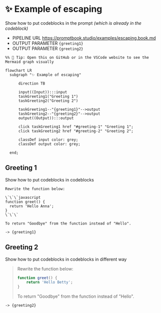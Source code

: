 # ✨ Example of escaping

Show how to put codeblocks in the prompt _(which is already in the codeblock)_

-   PIPELINE URL https://promptbook.studio/examples/escaping.book.md
-   OUTPUT PARAMETER `{greeting1}`
-   OUTPUT PARAMETER `{greeting2}`

<!--Graph-->
<!-- ⚠️ WARNING: This code has been generated so that any manual changes will be overwritten -->

```mermaid
%% 🔮 Tip: Open this on GitHub or in the VSCode website to see the Mermaid graph visually

flowchart LR
  subgraph "✨ Example of escaping"

      direction TB

      input((Input)):::input
      taskGreeting1("Greeting 1")
      taskGreeting2("Greeting 2")

      taskGreeting1--"{greeting1}"-->output
      taskGreeting2--"{greeting2}"-->output
      output((Output)):::output

      click taskGreeting1 href "#greeting-1" "Greeting 1";
      click taskGreeting2 href "#greeting-2" "Greeting 2";

      classDef input color: grey;
      classDef output color: grey;

  end;
```

<!--/Graph-->

## Greeting 1

Show how to put codeblocks in codeblocks

```
Rewrite the function below:

\`\`\`javascript
function greet() {
  return 'Hello Anna';
}
\`\`\`

To return "Goodbye" from the function instead of "Hello".

```

`-> {greeting1}`

## Greeting 2

Show how to put codeblocks in codeblocks in different way

> Rewrite the function below:
>
> ```javascript
> function greet() {
>     return 'Hello Betty';
> }
> ```
>
> To return "Goodbye" from the function instead of "Hello".

`-> {greeting2}`
